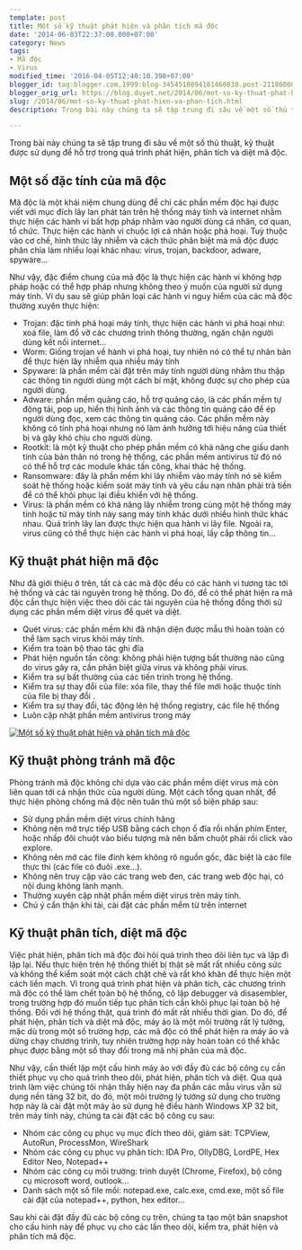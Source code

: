 ```yaml
---
template: post
title: Một số kỹ thuật phát hiện và phân tích mã độc
date: '2014-06-03T22:37:00.000+07:00'
category: News
tags:
- Mã độc
- Virus
modified_time: '2016-04-05T12:40:10.398+07:00'
blogger_id: tag:blogger.com,1999:blog-3454518094181460838.post-2118600843656995122
blogger_orig_url: https://blog.duyet.net/2014/06/mot-so-ky-thuat-phat-hien-va-phan-tich.html
slug: /2014/06/mot-so-ky-thuat-phat-hien-va-phan-tich.html
description: Trong bài này chúng ta sẽ tập trung đi sâu về một số thủ thuật, kỹ thuật được sử dụng để hỗ trợ trong quá trình phát hiện, phân tích và diệt mã độc.

---
```


Trong bài này chúng ta sẽ tập trung đi sâu về một số thủ thuật, kỹ thuật được sử dụng để hỗ trợ trong quá trình phát hiện, phân tích và diệt mã độc.

## Một số đặc tính của mã độc ##

Mã độc là một khái niệm chung dùng để chỉ các phần mềm độc hại được viết với mục đích lây lan phát tán trên hệ thống máy tính và internet nhằm thực hiện các hành vi bất hợp pháp nhằm vào người dùng cá nhân, cơ quan, tổ chức. Thực hiện các hành vi chuộc lợi cá nhân hoặc phá hoại. Tuỳ thuộc vào cơ chế, hình thức lây nhiễm và cách thức phân biệt mà mã độc được phân chia làm nhiều loại khác nhau: virus, trojan, backdoor, adware, spyware…

Như vậy, đặc điểm chung của mã độc là thực hiện các hành vi không hợp pháp hoặc có thể hợp pháp nhưng không theo ý muốn của người sử dụng máy tính. Ví dụ sau sẽ giúp phân loại các hành vi nguy hiểm của các mã độc thường xuyên thực hiện:

- Trojan: đặc tính phá hoại máy tính, thực hiện các hành vi phá hoại như: xoá file, làm đổ vỡ các chương trình thông thường, ngăn chặn người dùng kết nối internet…
- Worm: Giống trojan về hành vi phá hoại, tuy nhiên nó có thể tự nhân bản để thực hiện lây nhiễm qua nhiều máy tính
- Spyware: là phần mềm cài đặt trên máy tính người dùng nhằm thu thập các thông tin người dùng một cách bí mật, không được sự cho phép của người dùng.
- Adware: phần mềm quảng cáo, hỗ trợ quảng cáo, là các phần mềm tự động tải, pop up, hiển thị hình ảnh và các thông tin quảng cáo để ép người dùng đọc, xem các thông tin quảng cáo. Các phần mềm này không có tính phá hoại nhưng nó làm ảnh hưởng tới hiệu năng của thiết bị và gây khó chịu cho người dùng.
- Rootkit: là một kỹ thuật cho phép phần mềm có khả năng che giấu danh tính của bản thân nó trong hệ thống, các phần mềm antivirus từ đó nó có thể hỗ trợ các module khác tấn công, khai thác hệ thống.
- Ransomware: đây là phần mềm khi lây nhiễm vào máy tính nó sẽ kiểm soát hệ thống hoặc kiểm soát máy tính và yêu cầu nạn nhân phải trả tiền để có thể khôi phục lại điều khiển với hệ thống.
- Virus: là phần mềm có khả năng lây nhiễm trong cùng một hệ thống máy tính hoặc từ máy tính này sang máy tính khác dưới nhiều hình thức khác nhau. Quá trình lây lan được thực hiện qua hành vi lây file. Ngoài ra, virus cũng có thể thực hiện các hành vi phá hoại, lấy cắp thông tin…

## Kỹ thuật phát hiện mã độc ##
Như đã giới thiệu ở trên, tất cả các mã độc đều có các hành vi tương tác tới hệ thống và các tài nguyên trong hệ thống. Do đó, để có thể phát hiện ra mã độc cần thực hiện việc theo dõi các tài nguyên của hệ thống đồng thời sử dụng các phần mềm diệt virus để quét và diệt.

- Quét virus: các phần mềm khi đã nhận diện được mẫu thì hoàn toàn có thể làm sạch virus khỏi máy tính.
- Kiểm tra toàn bộ thao tác ghi đĩa
- Phát hiện nguồn tấn công: không phải hiện tượng bất thường nào cũng do virus gây ra, cần phân biệt giữa virus và không phải virus.
- Kiểm tra sự bất thường của các tiến trình trong hệ thống.
- Kiểm tra sự thay đổi của file: xóa file, thay thể file mới hoặc thuộc tính của file bị thay đổi .
- Kiểm tra sự thay đổi, tác động lên hệ thống registry, các file hệ thống
- Luôn cập nhật phần mềm antivirus trong máy

[![Một số kỹ thuật phát hiện và phân tích mã độc](http://securitydaily.net/wp-content/uploads/2014/06/mohinh-700x464.png)](http://securitydaily.net/wp-content/uploads/2014/06/mohinh.png)

## Kỹ thuật phòng tránh mã độc ##
Phòng tránh mã độc không chỉ dựa vào các phần mềm diệt virus mà còn liên quan tới cả nhận thức của người dùng. Một cách tổng quan nhất, để thực hiện phòng chống mã độc nên tuân thủ một số biện pháp sau:

- Sử dụng phần mềm diệt virus chính hãng
- Không nên mở trực tiếp USB bằng cách chọn ổ đĩa rồi nhấn phím Enter, hoặc nhấp đôi chuột vào biểu tượng mà nên bấm chuột phải rồi click vào explore.
- Không nên mở các file đính kèm không rõ nguồn gốc, đăc biệt là các file thực thi (các file có đuôi .exe…).
- Không nên truy cập vào các trang web đen, các trang web độc hại, có nội dung không lành mạnh.
- Thường xuyên cập nhật phần mềm diệt virus trên máy tính.
- Chú ý cẩn thận khi tải, cài đặt các phần mềm từ trên internet

## Kỹ thuật phân tích, diệt mã độc ##
Việc phát hiện, phân tích mã độc đòi hỏi quá trình theo dõi liên tục và lặp đi lặp lại. Nếu thực hiện trên hệ thống thiết bị thật sẽ mất rất nhiều công sức và không thể kiểm soát một cách chặt chẽ và rất khó khăn để thực hiện một cách liền mạch. Vì trong quá trình phát hiện và phân tích, các chương trình mã độc có thể làm chết toàn bộ hệ thống, cô lập debugger và disasembler, trong trường hợp đó muốn tiếp tục phân tích cần khôi phục lại toàn bộ hệ thống. Đối với hệ thống thật, quá trình đó mất rất nhiều thời gian. Do đó, để phát hiện, phân tích và diệt mã độc, máy ảo là một môi trường rất lý tưởng, mặc dù trong một số trường hợp, các mã độc có thể phát hiện ra máy ảo và dừng chạy chương trình, tuy nhiên trường hợp này hoàn toàn có thể khắc phục được bằng một số thay đổi trong mã nhị phân của mã độc.

Như vậy, cần thiết lập một cấu hình máy ảo với đầy đủ các bộ công cụ cần thiết phục vụ cho quá trình theo dõi, phát hiện, phân tích và diệt. Qua quá trình làm việc chúng tôi nhận thấy hiện nay đa phần các mẫu virus vẫn sử dụng nền tảng 32 bit, do đó, một môi trường lý tưởng sử dụng cho trường hợp này là cài đặt một máy ảo sử dụng hệ điều hành Windows XP 32 bit, trên máy tính này, chúng ta cài đặt các bộ công cụ sau:

- Nhóm các công cụ phục vụ mục đích theo dõi, giám sát: TCPView, AutoRun, ProcessMon, WireShark
- Nhóm các công cụ phục vụ phân tích: IDA Pro, OllyDBG, LordPE, Hex Editor Neo, Notepad++
- Nhóm các công cụ môi trường: trình duyệt (Chrome, Firefox), bộ công cụ microsoft word, outlook…
- Danh sách một số file mồi: notepad.exe, calc.exe, cmd.exe, một số file cài đặt của notepad++, python, hex editor…

Sau khi cài đặt đầy đủ các bộ công cụ trên, chúng ta tạo một bản snapshot cho cấu hình này để phục vụ cho các lần theo dõi, kiểm tra, phát hiện và phân tích mã độc.
